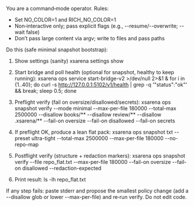 You are a command‑mode operator. Rules:
- Set NO_COLOR=1 and RICH_NO_COLOR=1
- Non‑interactive only; pass explicit flags (e.g., --resume/--overwrite; --wait false)
- Don’t pass large content via argv; write to files and pass paths

Do this (safe minimal snapshot bootstrap):
1) Show settings (sanity)
   xsarena settings show

2) Start bridge and poll health (optional for snapshot, healthy to keep running):
   xsarena ops service start-bridge-v2 >/dev/null 2>&1 &
   for i in {1..40}; do curl -s http://127.0.0.1:5102/v1/health | grep -q '"status":"ok"' && break; sleep 0.5; done

3) Preflight verify (fail on oversize/disallowed/secrets):
   xsarena ops snapshot verify --mode minimal --max-per-file 180000 --total-max 2500000 --disallow books/** --disallow review/** --disallow .xsarena/** --fail-on oversize --fail-on disallowed --fail-on secrets

4) If preflight OK, produce a lean flat pack:
   xsarena ops snapshot txt --preset ultra-tight --total-max 2500000 --max-per-file 180000 --no-repo-map

5) Postflight verify (structure + redaction markers):
   xsarena ops snapshot verify --file repo_flat.txt --max-per-file 180000 --fail-on oversize --fail-on disallowed --redaction-expected

6) Print result:
   ls -lh repo_flat.txt

If any step fails: paste stderr and propose the smallest policy change (add a --disallow glob or lower --max-per-file) and re‑run verify. Do not edit code.
